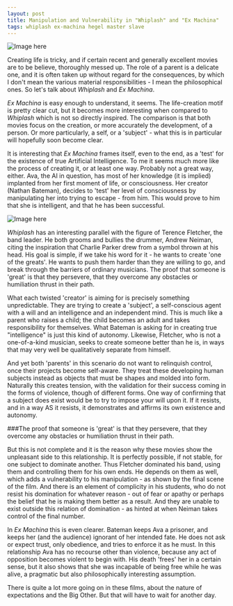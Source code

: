 ```yaml
---
layout: post
title: Manipulation and Vulnerability in "Whiplash" and "Ex Machina"
tags: whiplash ex-machina hegel master slave
---
```


![Image here](http://lynncinnamon.com/wp-content/uploads/2014/12/Whiplash-Scream.jpg "This is what it feels like.")

Creating life is tricky, and if certain recent and generally excellent movies are to be believe, thoroughly messed up.  The role of a parent is a delicate one, and it is often taken up without regard for the consequences, by which I don't mean the various material responsibilities - I mean the philosophical ones.  So let's talk about *Whiplash* and *Ex Machina*.

*Ex Machina* is easy enough to understand, it seems.  The life-creation motif is pretty clear cut, but it becomes more interesting when compared to *Whiplash* which is not so directly inspired.  The comparison is that both movies focus on the creation, or more accurately the development, of a person.  Or more particularly, a self, or a 'subject' - what this is in particular will hopefully soon become clear.

It is interesting that *Ex Machina* frames itself, even to the end, as a 'test' for the existence of true Artificial Intelligence.  To me it seems much more like the process of creating it, or at least one way.  Probably not a great way, either.  Ava, the AI in question, has most of her knowledge (it is implied) implanted from her first moment of life, or consciousness.  Her creator (Nathan Bateman), decides to 'test' her level of consciousness by manipulating her into trying to escape - from him.  This would prove to him that she is intelligent, and that he has been successful.

![Image here](https://pmcvariety.files.wordpress.com/2014/10/ex-machina-movie.jpg?w=670&h=377&crop=1 "This is what it looks like.")

*Whiplash* has an interesting parallel with the figure of Terence Fletcher, the band leader.  He both grooms and bullies the drummer, Andrew Neiman, citing the inspiration that Charlie Parker drew from a symbol thrown at his head.  His goal is simple, if we take his word for it - he wants to create 'one of the greats'.  He wants to push them harder than they are willing to go, and break through the barriers of ordinary musicians.  The proof that someone is 'great' is that they persevere, that they overcome any obstacles or humiliation thrust in their path.

What each twisted 'creator' is aiming for is precisely something unpredictable.  They are trying to create a 'subject', a self-conscious agent with a will and an intelligence and an independent mind.  This is much like a parent who raises a child; the child becomes an adult and takes responsibility for themselves.  What Bateman is asking for in creating true "intelligence" is just this kind of autonomy.  Likewise, Fletcher, who is not a one-of-a-kind musician, seeks to create someone better than he is, in ways that may very well be qualitatively separate from himself.

And yet both 'parents' in this scenario do not want to relinquish control, once their projects become self-aware.  They treat these developing human subjects instead as objects that must be shapes and molded into form.  Naturally this creates tension, with the validation for their success coming in the forms of violence, though of different forms.  One way of confirming that a subject does exist would be to try to impose your will upon it.  If it resists, and in a way AS it resists, it demonstrates and affirms its own existence and autonomy.

###The proof that someone is 'great' is that they persevere, that they overcome any obstacles or humiliation thrust in their path.

But this is not complete and it is the reason why these movies show the unpleasant side to this relationship.  It is perfectly possible, if not stable, for one subject to dominate another.  Thus Fletcher dominated his band, using them and controlling them for his own ends.  He depends on them as well, which adds a vulnerability to his manipulation - as shown by the final scene of the film.  And there is an element of complicity in his students, who do not resist his domination for whatever reason - out of fear or apathy or perhaps the belief that he is making them better as a result.  And they are unable to exist outside this relation of domination - as hinted at when Neiman takes control of the final number.

In *Ex Machina* this is even clearer.  Bateman keeps Ava a prisoner, and keeps her (and the audience) ignorant of her intended fate.  He does not ask or expect trust, only obedience, and tries to enforce it as he must.  In this relationship Ava has no recourse other than violence, because any act of opposition becomes violent to begin with.  His death 'frees' her in a certain sense, but it also shows that she was incapable of being free while he was alive, a pragmatic but also philosophically interesting assumption.

There is quite a lot more going on in these films, about the nature of expectations and the Big Other.  But that will have to wait for another day.